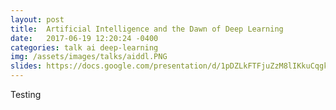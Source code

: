 ```yaml
---
layout: post
title:  Artificial Intelligence and the Dawn of Deep Learning 
date:   2017-06-19 12:20:24 -0400
categories: talk ai deep-learning
img: /assets/images/talks/aiddl.PNG
slides: https://docs.google.com/presentation/d/1pDZLkFTFjuZzM8lIKkuCqgkFHthCVu6vMgNQge92tSY/edit?usp=sharing
---
```


Testing
